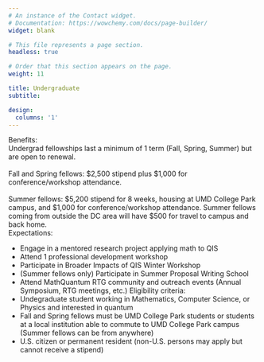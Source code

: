 ```yaml
---
# An instance of the Contact widget.
# Documentation: https://wowchemy.com/docs/page-builder/
widget: blank

# This file represents a page section.
headless: true

# Order that this section appears on the page.
weight: 11

title: Undergraduate
subtitle:

design:
  columns: '1'
---
```

Benefits:
<br>Undergrad fellowships last a minimum of 1 term (Fall, Spring, Summer) but are open to renewal.</br>
<br>Fall and Spring fellows: $2,500 stipend plus $1,000 for conference/workshop attendance.</br>
<br>Summer fellows: $5,200 stipend for 8 weeks, housing at UMD College Park campus, and $1,000 for conference/workshop attendance. Summer fellows coming from outside the DC area will have $500 for travel to campus and back home.</br>
Expectations:
- Engage in a mentored research project applying math to QIS
- Attend 1 professional development workshop
- Participate in Broader Impacts of QIS Winter Workshop
- (Summer fellows only) Participate in Summer Proposal Writing School
- Attend MathQuantum RTG community and outreach events (Annual Symposium, RTG meetings, etc.)
Eligibility criteria:
- Undegraduate student working in Mathematics, Computer Science, or Physics and interested in quantum
- Fall and Spring fellows must be UMD College Park students or students at a local institution able to commute to UMD College Park campus (Summer fellows can be from anywhere)
- U.S. citizen or permanent resident (non-U.S. persons may apply but cannot receive a stipend)